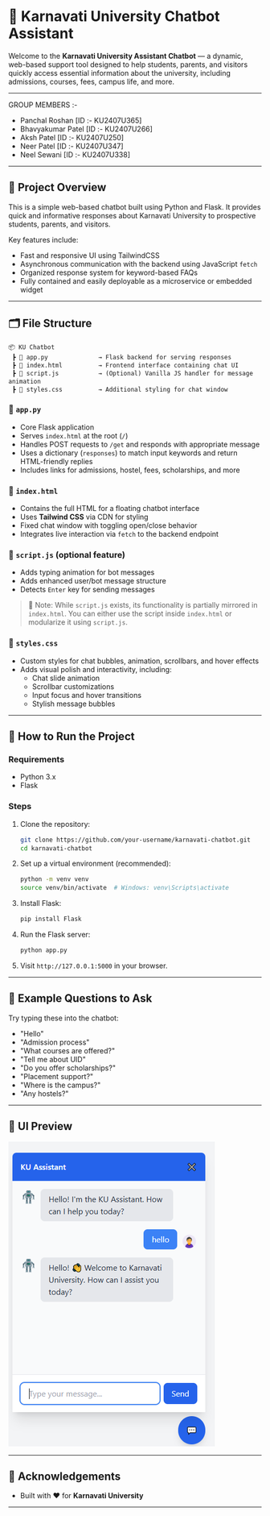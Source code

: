 
# 🧠 Karnavati University Chatbot Assistant

Welcome to the  **Karnavati University Assistant Chatbot** — a dynamic, web-based support tool designed to help students, parents, and visitors quickly access essential information about the university, including admissions, courses, fees, campus life, and more.

---

GROUP MEMBERS :-

- Panchal Roshan      [ID :- KU2407U365] <br>
- Bhavyakumar Patel   [ID :- KU2407U266] <br>
- Aksh Patel          [ID :- KU2407U250] <br>
- Neer Patel          [ID :- KU2407U347] <br>
- Neel Sewani         [ID :- KU2407U338] <br>

---

## 📌 Project Overview

This is a simple web-based chatbot built using Python and Flask. It provides quick and informative responses about Karnavati University to prospective students, parents, and visitors.

Key features include:

- Fast and responsive UI using TailwindCSS
- Asynchronous communication with the backend using JavaScript `fetch`
- Organized response system for keyword-based FAQs
- Fully contained and easily deployable as a microservice or embedded widget

---

## 🗂️ File Structure

```
📦 KU Chatbot
 ┣ 📄 app.py              → Flask backend for serving responses
 ┣ 📄 index.html          → Frontend interface containing chat UI
 ┣ 📄 script.js           → (Optional) Vanilla JS handler for message animation
 ┣ 📄 styles.css          → Additional styling for chat window
```

### 🔹 `app.py`

- Core Flask application
- Serves `index.html` at the root (`/`)
- Handles POST requests to `/get` and responds with appropriate message
- Uses a dictionary (`responses`) to match input keywords and return HTML-friendly replies
- Includes links for admissions, hostel, fees, scholarships, and more

### 🔹 `index.html`

- Contains the full HTML for a floating chatbot interface
- Uses **Tailwind CSS** via CDN for styling
- Fixed chat window with toggling open/close behavior
- Integrates live interaction via `fetch` to the backend endpoint

### 🔹 `script.js` (optional feature)

- Adds typing animation for bot messages
- Adds enhanced user/bot message structure
- Detects `Enter` key for sending messages

> 📝 Note: While `script.js` exists, its functionality is partially mirrored in `index.html`. You can either use the script inside `index.html` or modularize it using `script.js`.

### 🔹 `styles.css`

- Custom styles for chat bubbles, animation, scrollbars, and hover effects
- Adds visual polish and interactivity, including:
  - Chat slide animation
  - Scrollbar customizations
  - Input focus and hover transitions
  - Stylish message bubbles

---

## 🔧 How to Run the Project

### Requirements

- Python 3.x
- Flask

### Steps

1. Clone the repository:

   ```bash
   git clone https://github.com/your-username/karnavati-chatbot.git
   cd karnavati-chatbot
   ```

2. Set up a virtual environment (recommended):

   ```bash
   python -m venv venv
   source venv/bin/activate  # Windows: venv\Scripts\activate
   ```

3. Install Flask:

   ```bash
   pip install Flask
   ```

4. Run the Flask server:

   ```bash
   python app.py
   ```

5. Visit `http://127.0.0.1:5000` in your browser.

---

## 💬 Example Questions to Ask

Try typing these into the chatbot:

- "Hello"
- "Admission process"
- "What courses are offered?"
- "Tell me about UID"
- "Do you offer scholarships?"
- "Placement support?"
- "Where is the campus?"
- "Any hostels?"

---

## 📸 UI Preview

![Chatbot UI Preview](./chatbot-ui-preview.png)

---

## 🤝 Acknowledgements

- Built with ❤️ for **Karnavati University**
---